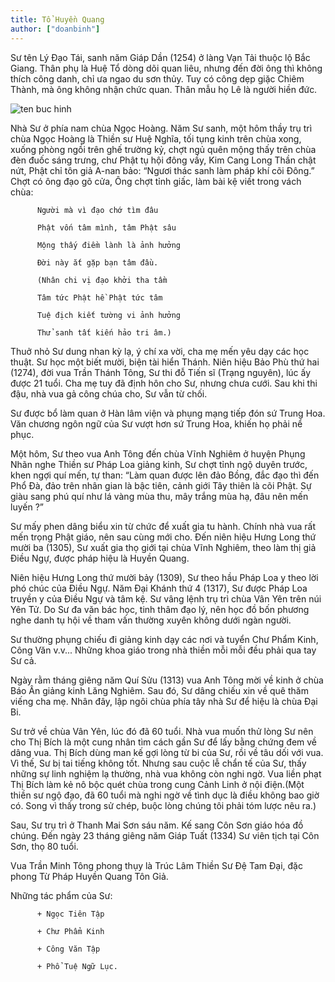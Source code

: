 ```yaml
---
title: Tổ Huyền Quang
author: ["doanbinh"]
---
```


Sư tên Lý Đạo Tái, sanh năm Giáp Dần (1254) ở làng Vạn Tải thuộc lộ Bắc Giang. Thân phụ là Huệ Tổ dòng dõi quan liêu, nhưng đến đời ông thì không thích công danh, chỉ ưa ngao du sơn thủy. Tuy có công dẹp giặc Chiêm Thành, mà ông không nhận chức quan. Thân mẫu họ Lê là người hiền đức.

![ten buc hinh](http://truyenxuatichcu.com/medias/articles/img/2016/02/thuyen-thuyet-thien-su-huyen-quang.jpg "ten buc hinh")

Nhà Sư ở phía nam chùa Ngọc Hoàng. Năm Sư sanh, một hôm thầy trụ trì chùa Ngọc Hoàng là Thiền sư Huệ Nghĩa, tối tụng kinh trên chùa xong, xuống phòng ngồi trên ghế trường kỷ, chợt ngủ quên mộng thấy trên chùa đèn đuốc sáng trưng, chư Phật tụ hội đông vầy, Kim Cang Long Thần chật nứt, Phật chỉ tôn giả A-nan bảo: “Ngươi thác sanh làm pháp khí cõi Đông.” Chợt có ông đạo gõ cửa, Ông chợt tỉnh giấc, làm bài kệ viết trong vách chùa:

          Người mà vì đạo chớ tìm đâu

          Phật vốn tâm mình, tâm Phật sâu

          Mộng thấy điềm lành là ảnh hưởng

          Đời này ắt gặp bạn tâm đầu.

          (Nhân chi vị đạo khởi tha tầm

          Tâm tức Phật hề Phật tức tâm

          Tuệ địch kiết tường vi ảnh hưởng

          Thử sanh tất kiến hảo tri âm.)

Thuở nhỏ Sư dung nhan kỳ lạ, ý chí xa vời, cha mẹ mến yêu dạy các học thuật. Sư học một biết mười, biện tài hiển Thánh. Niên hiệu Bảo Phù thứ hai (1274), đời vua Trần Thánh Tông, Sư thi đỗ Tiến sĩ (Trạng nguyên), lúc ấy được 21 tuổi. Cha mẹ tuy đã định hôn cho Sư, nhưng chưa cưới. Sau khi thi đậu, nhà vua gả công chúa cho, Sư vẫn từ chối.

Sư được bổ làm quan ở Hàn lâm viện và phụng mạng tiếp đón sứ Trung Hoa. Văn chương ngôn ngữ của Sư vượt hơn sứ Trung Hoa, khiến họ phải nể phục.

Một hôm, Sư theo vua Anh Tông đến chùa Vĩnh Nghiêm ở huyện Phụng Nhãn nghe Thiền sư Pháp Loa giảng kinh, Sư chợt tỉnh ngộ duyên trước, khen ngợi quí mến, tự than: “Làm quan được lên đảo Bồng, đắc đạo thì đến Phổ Đà, đảo trên nhân gian là bậc tiên, cảnh giới Tây thiên là cõi Phật. Sự giàu sang phú quí như lá vàng mùa thu, mây trắng mùa hạ, đâu nên mến luyến ?”

Sư mấy phen dâng biểu xin từ chức để xuất gia tu hành. Chính nhà vua rất mến trọng Phật giáo, nên sau cùng mới cho. Đến niên hiệu Hưng Long thứ mười ba (1305), Sư xuất gia thọ giới tại chùa Vĩnh Nghiêm, theo làm thị giả Điều Ngự, được pháp hiệu là Huyền Quang.

Niên hiệu Hưng Long thứ mười bảy (1309), Sư theo hầu Pháp Loa y theo lời phó chúc của Điều Ngự. Năm Đại Khánh thứ 4 (1317), Sư được Pháp Loa truyền y của Điều Ngự và tâm kệ. Sư vâng lệnh trụ trì chùa Vân Yên trên núi Yên Tử. Do Sư đa văn bác học, tinh thâm đạo lý, nên học đồ bốn phương nghe danh tụ hội về tham vấn thường xuyên không dưới ngàn người.

Sư thường phụng chiếu đi giảng kinh dạy các nơi và tuyển Chư Phẩm Kinh, Công Văn v.v... Những khoa giáo trong nhà thiền mỗi mỗi đều phải qua tay Sư cả.

Ngày rằm tháng giêng năm Quí Sửu (1313) vua Anh Tông mời về kinh ở chùa Báo Ân giảng kinh Lăng Nghiêm. Sau đó, Sư dâng chiếu xin về quê thăm viếng cha mẹ. Nhân đây, lập ngôi chùa phía tây nhà Sư để hiệu là chùa Đại Bi.

Sư trở về chùa Vân Yên, lúc đó đã 60 tuổi. Nhà vua muốn thử lòng Sư nên cho Thị Bích là một cung nhân tìm cách gần Sư để lấy bằng chứng đem về dâng vua. Thị Bích dùng man kế gợi lòng từ bi của Sư, rồi về tâu dối với vua. Vì thế, Sư bị tai tiếng không tốt. Nhưng sau cuộc lễ chẩn tế của Sư, thấy những sự linh nghiệm lạ thường, nhà vua không còn nghi ngờ. Vua liền phạt Thị Bích làm kẻ nô bộc quét chùa trong cung Cảnh Linh ở nội điện.(Một thiền sư ngộ đạo, đã 60 tuổi mà nghi ngờ về tình dục là  điều không bao giờ có. Song vì thấy trong sử chép, buộc lòng chúng tôi phải tóm lược nêu ra.)

Sau, Sư trụ trì ở Thanh Mai Sơn sáu năm. Kế sang Côn Sơn giáo hóa đồ chúng. Đến ngày 23 tháng giêng năm Giáp Tuất (1334) Sư viên tịch tại Côn Sơn, thọ 80 tuổi.

Vua Trần Minh Tông phong thụy là Trúc Lâm Thiền Sư Đệ Tam Đại, đặc phong Từ Pháp Huyền Quang Tôn Giả.

Những tác phẩm của Sư:

          + Ngọc Tiên Tập

          + Chư Phẩm Kinh

          + Công Văn Tập

          + Phổ Tuệ Ngữ Lục.